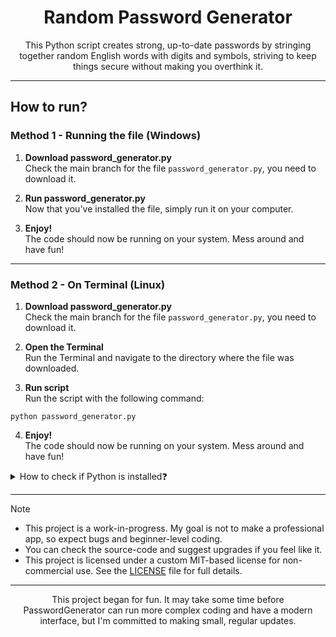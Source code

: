 <h1 align="center">Random   Password   Generator</h1>

<p align="center">This Python script creates strong, up-to-date passwords by stringing together random English words with digits and symbols, striving to keep things secure without making you overthink it.</p>

<hr>

## How to run?

### Method 1 - Running the file (Windows)

1. **Download password_generator.py**  
   Check the main branch for the file `password_generator.py`, you need to download it.

2. **Run password_generator.py**  
   Now that you've installed the file, simply run it on your computer.

3. **Enjoy!**  
   The code should now be running on your system. Mess around and have fun!

<hr>

### Method 2 - On Terminal (Linux)

1. **Download password_generator.py**  
   Check the main branch for the file `password_generator.py`, you need to download it.

2. **Open the Terminal**  
   Run the Terminal and navigate to the directory where the file was downloaded.

3. **Run script**  
   Run the script with the following command:
```
python password_generator.py
```

4. **Enjoy!**  
   The code should now be running on your system. Mess around and have fun!


<details>
  
<summary> How to check if Python is installed❓</summary>

---

Download Python from [python.org](https://www.python.org/downloads/). To check if Python is installed on your system, follow these steps:

 **Copy and paste the code below, then press enter.**  
   - For **Windows OS**, on `PowerShell`:
     
     ```
     python --version
     ```
   - For **Linux OS**, on `Terminal`:
     
     ```
     python3 --version
     ```
On both systems, the version should be displayed on the output, e. g., "Python 3.13.0"

</details>

<hr>

> [!NOTE]
>
> - This project is a work-in-progress. My goal is not to make a professional app, so expect bugs and beginner-level coding.
> - You can check the source-code and suggest upgrades if you feel like it.
> - This project is licensed under a custom MIT-based license for non-commercial use. See the [LICENSE](./LICENSE) file for full details.

<hr>

<p align="center">This project began for fun. It may take some time before PasswordGenerator can run more complex coding and have a modern interface, but I'm committed to making small, regular updates.</p>
